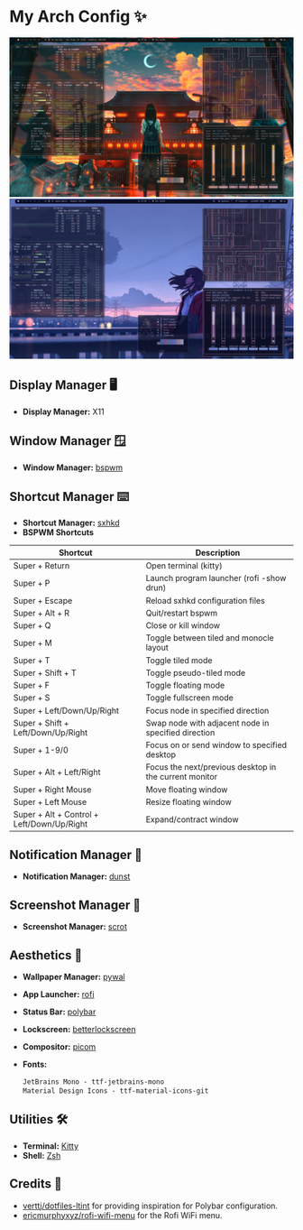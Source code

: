 # My Arch Config ✨

![Screenshot 1](./screenshots/screenshot1.png)
![Screenshot 2](./screenshots/screenshot2.png)

## Display Manager 🖥️
- **Display Manager:** X11

## Window Manager 🪟
- **Window Manager:** [bspwm](https://github.com/baskerville/bspwm)

## Shortcut Manager ⌨️
- **Shortcut Manager:** [sxhkd](https://github.com/baskerville/sxhkd)
- **BSPWM Shortcuts**

| Shortcut                                     | Description                                          |
|----------------------------------------------|------------------------------------------------------|
| Super + Return                               | Open terminal (kitty)                                |
| Super + P                                    | Launch program launcher (rofi -show drun)            |
| Super + Escape                               | Reload sxhkd configuration files                     |
| Super + Alt + R                              | Quit/restart bspwm                                   |
| Super + Q                                    | Close or kill window                                 |
| Super + M                                    | Toggle between tiled and monocle layout              |
| Super + T                                    | Toggle tiled mode                                    |
| Super + Shift + T                            | Toggle pseudo-tiled mode                             |
| Super + F                                    | Toggle floating mode                                 |
| Super + S                                    | Toggle fullscreen mode                               |
| Super + Left/Down/Up/Right                   | Focus node in specified direction                    |
| Super + Shift + Left/Down/Up/Right           | Swap node with adjacent node in specified direction  |
| Super + 1-9/0                                | Focus on or send window to specified desktop         |
| Super + Alt + Left/Right                     | Focus the next/previous desktop in the current monitor |
| Super + Right Mouse                          | Move floating window                                 |
| Super + Left Mouse                           | Resize floating window                               |
| Super + Alt + Control + Left/Down/Up/Right   | Expand/contract window                               |

## Notification Manager 💬
- **Notification Manager:** [dunst](https://github.com/dunst-project/dunst)

## Screenshot Manager 📸
- **Screenshot Manager:** [scrot](https://github.com/resurrecting-open-source-projects/scrot)

## Aesthetics 🎨
- **Wallpaper Manager:** [pywal](https://github.com/dylanaraps/pywal)
- **App Launcher:** [rofi](https://github.com/davatorium/rofi)
- **Status Bar:** [polybar](https://github.com/polybar/polybar)
- **Lockscreen:** [betterlockscreen](https://github.com/betterlockscreen/betterlockscreen)
- **Compositor:** [picom](https://github.com/yshui/picom)
- **Fonts:**

      JetBrains Mono - ttf-jetbrains-mono
      Material Design Icons - ttf-material-icons-git

## Utilities 🛠️
- **Terminal:** [Kitty](https://github.com/kovidgoyal/kitty)
- **Shell:** [Zsh](https://www.zsh.org/)

## Credits 🌟

- [verttj/dotfiles-ltint](https://github.com/verttj/dotfiles-ltint) for providing inspiration for Polybar configuration.
- [ericmurphyxyz/rofi-wifi-menu](https://github.com/ericmurphyxyz/rofi-wifi-menu) for the Rofi WiFi menu.
